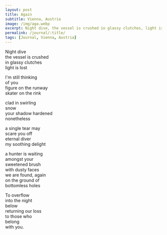 ```yaml
---
layout: post
title: Again
subtitle: Vienna, Austria
image: /img/aga.webp
excerpt: Night dive, the vessel is crushed in glassy clutches, light is lost ...
permalink: /journal/:title/
tags: [Journal, Vienna, Austria]
---
```


Night dive  
the vessel is crushed  
in glassy clutches  
light is lost

I'm still thinking  
of you  
figure on the runway  
skater on the rink

clad in swirling  
snow  
your shadow hardened  
nonetheless

a single tear may  
scare you off  
eternal diver  
my soothing delight

a hunter is waiting  
amongst your  
sweetened brush  
with dusty faces  
we are found, again  
on the ground of  
bottomless holes

To overflow  
into the night  
below  
returning our loss  
to those who  
belong  
with you.  
